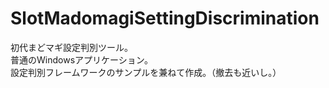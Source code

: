 # SlotMadomagiSettingDiscrimination
初代まどマギ設定判別ツール。  
普通のWindowsアプリケーション。  
設定判別フレームワークのサンプルを兼ねて作成。（撤去も近いし。）  
